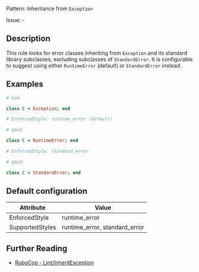 Pattern: Inheritance from `Exception`

Issue: -

## Description

This rule looks for error classes inheriting from `Exception`
and its standard library subclasses, excluding subclasses of
`StandardError`. It is configurable to suggest using either
`RuntimeError` (default) or `StandardError` instead.

## Examples

```ruby
# bad

class C < Exception; end
```
```ruby
# EnforcedStyle: runtime_error (default)

# good

class C < RuntimeError; end
```
```ruby
# EnforcedStyle: standard_error

# good

class C < StandardError; end
```

## Default configuration

Attribute | Value
--- | ---
EnforcedStyle | runtime_error
SupportedStyles | runtime_error, standard_error

## Further Reading

* [RuboCop - Lint/InheritException](https://docs.rubocop.org/rubocop/cops_lint.html#lintinheritexception)
